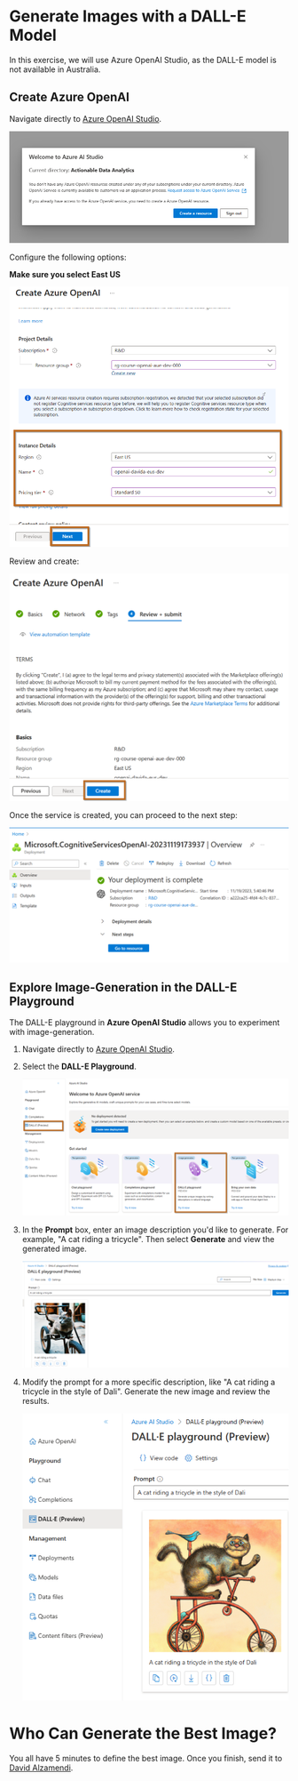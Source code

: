 # Generate Images with a DALL-E Model

In this exercise, we will use Azure OpenAI Studio, as the DALL-E model is not available in Australia.

## Create Azure OpenAI

Navigate directly to [Azure OpenAI Studio](https://oai.azure.com/?azure-portal=true).

![Create OpenAI](../media/openai-create-resource.png)

Configure the following options:

**Make sure you select East US**

![OpenAI Create](../media/openai-create-eus.png)

Review and create:

![Review and Create](../media/openai-reviewandcreate.png)

Once the service is created, you can proceed to the next step:

![OpenAI GoTo](../media/openai-goto.png)

## Explore Image-Generation in the DALL-E Playground

The DALL-E playground in **Azure OpenAI Studio** allows you to experiment with image-generation.

1. Navigate directly to [Azure OpenAI Studio](https://oai.azure.com/?azure-portal=true).
2. Select the **DALL-E Playground**.

   ![DALL-E](../media/openai-dalle.png)

3. In the **Prompt** box, enter an image description you'd like to generate. For example, "A cat riding a tricycle". Then select **Generate** and view the generated image.

    ![Cat](../media/dalle-cat.png)

4. Modify the prompt for a more specific description, like "A cat riding a tricycle in the style of Dali". Generate the new image and review the results.

    ![Cat Dali](../media/dalle-cat-dali.png)

# Who Can Generate the Best Image?

You all have 5 minutes to define the best image. Once you finish, send it to [David Alzamendi](mailto:david@actionabledataanalytics.com).
